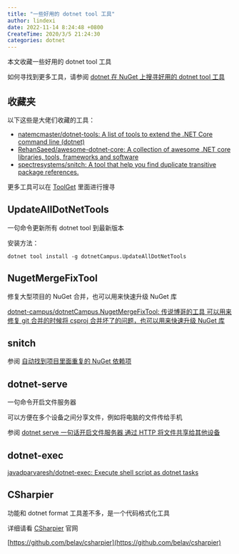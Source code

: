 ```yaml
---
title: "一些好用的 dotnet tool 工具"
author: lindexi
date: 2022-11-14 8:24:48 +0800
CreateTime: 2020/3/5 21:24:30
categories: dotnet
---
```


本文收藏一些好用的 dotnet tool 工具

<!--more-->


<!-- CreateTime:2020/3/5 21:24:30 -->

如何寻找到更多工具，请参阅 [dotnet 在 NuGet 上搜寻好用的 dotnet tool 工具](https://blog.lindexi.com/post/dotnet-%E5%9C%A8-NuGet-%E4%B8%8A%E6%90%9C%E5%AF%BB%E5%A5%BD%E7%94%A8%E7%9A%84-dotnet-tool-%E5%B7%A5%E5%85%B7.html )

## 收藏夹

以下这些是大佬们收藏的工具：

- [natemcmaster/dotnet-tools: A list of tools to extend the .NET Core command line (dotnet)](https://github.com/natemcmaster/dotnet-tools)
- [RehanSaeed/awesome-dotnet-core: A collection of awesome .NET core libraries, tools, frameworks and software](https://github.com/RehanSaeed/awesome-dotnet-core#tools)
- [spectresystems/snitch: A tool that help you find duplicate transitive package references.](https://github.com/spectresystems/snitch )

更多工具可以在 [ToolGet](https://www.toolget.net) 里面进行搜寻

## UpdateAllDotNetTools

一句命令更新所有 dotnet tool 到最新版本

安装方法：

```
dotnet tool install -g dotnetCampus.UpdateAllDotNetTools
```

## NugetMergeFixTool

修复大型项目的 NuGet 合并，也可以用来快速升级 NuGet 库

[dotnet-campus/dotnetCampus.NugetMergeFixTool: 传说博哥的工具 可以用来修复 git 合并的时候将 csproj 合并坏了的问题，也可以用来快速升级 NuGet 库](https://github.com/dotnet-campus/dotnetCampus.NugetMergeFixTool )


## snitch

参阅 [自动找到项目里面重复的 NuGet 依赖项](https://blog.lindexi.com/post/dotnet-tool-%E8%87%AA%E5%8A%A8%E6%89%BE%E5%88%B0%E9%A1%B9%E7%9B%AE%E9%87%8C%E9%9D%A2%E9%87%8D%E5%A4%8D%E7%9A%84-NuGet-%E4%BE%9D%E8%B5%96%E9%A1%B9.html )


## dotnet-serve

一句命令开启文件服务器

可以方便在多个设备之间分享文件，例如将电脑的文件传给手机

参阅 [dotnet serve 一句话开启文件服务器 通过 HTTP 将文件共享给其他设备](https://blog.lindexi.com/post/dotnet-serve-%E4%B8%80%E5%8F%A5%E8%AF%9D%E5%BC%80%E5%90%AF%E6%96%87%E4%BB%B6%E6%9C%8D%E5%8A%A1%E5%99%A8-%E9%80%9A%E8%BF%87-HTTP-%E5%B0%86%E6%96%87%E4%BB%B6%E5%85%B1%E4%BA%AB%E7%BB%99%E5%85%B6%E4%BB%96%E8%AE%BE%E5%A4%87.html )

## dotnet-exec

[javadparvaresh/dotnet-exec: Execute shell script as dotnet tasks](https://github.com/javadparvaresh/dotnet-exec )

## CSharpier

功能和 dotnet format 工具差不多，是一个代码格式化工具

详细请看 [CSharpier](https://csharpier.com/) 官网

[https://github.com/belav/csharpier](https://github.com/belav/csharpier)

